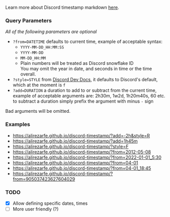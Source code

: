 Learn more about Discord timestamp markdown [here](https://github.com/Alirezarfe/random-docs/blob/main/src/Discord/Markdown.md#timestamp).

### Query Parameters
*All of the following parameters are optional*

- `?from=DATETIME` defaults to current time, example of acceptable syntax:
    - `YYYY-MM-DD_HH:MM:SS`
    - `YYYY-MM-DD`
    - `MM-DD_HH:MM` 
    - Plain numbers will be treated as Discord snowflake ID \
    You may omit the year in date, and seconds in time or the time overall.
- `?style=STYLE` from [Discord Dev Docs](https://discord.com/developers/docs/reference#message-formatting-timestamp-styles), it defaults to Discord's default, which at the moment is `f`
- `?add=DURATION` a duration to add to or subtract from the current time, example of acceptable arguments are: 2h30m, 1w2d, 1h20m40s, 60 etc. to subtract a duration simply prefix the argument with minus `-` sign

Bad arguments will be omitted.

### Examples

- <https://alirezarfe.github.io/discord-timestamp/?add=-2h&style=R>
- <https://alirezarfe.github.io/discord-timestamp/?add=1h45m>
- <https://alirezarfe.github.io/discord-timestamp/?style=F>
- <https://alirezarfe.github.io/discord-timestamp/?from=2012-05-08>
- <https://alirezarfe.github.io/discord-timestamp/?from=2022-01-01_5:30>
- <https://alirezarfe.github.io/discord-timestamp/?from=04-01>
- <https://alirezarfe.github.io/discord-timestamp/?from=04-01_18:45>
- <https://alirezarfe.github.io/discord-timestamp/?from=905037423627604029>

### TODO

- [x] Allow defining specific dates, times
- [ ] More user friendly (?)
